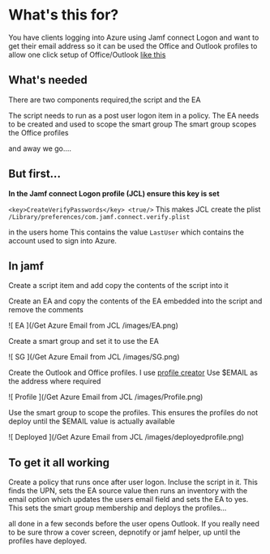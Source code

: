 # What's this for? #

You have clients logging into Azure using Jamf connect Logon and want to get 
their email address so it can be used the Office and Outlook profiles to allow
one click setup of Office/Outlook [like this](https://www.jamf.com/blog/help-users-activate-microsoft-office-365-and-configure-outlook-in-one-click/)

## What's needed ##
There are two components required,the script and the EA

The script needs to run as a post user logon item in a policy.
The EA needs to be created and used to scope the smart group
The smart group scopes the Office profiles

and away we go....

## But first... ##

**In the Jamf connect Logon profile (JCL) ensure this key is set**

`<key>CreateVerifyPasswords</key>
			<true/>`
This makes JCL create the plist 
`/Library/preferences/com.jamf.connect.verify.plist`

in the users home
This contains the value `LastUser` which contains the account used to sign into Azure.

## In jamf ##
Create a script item and add copy the contents of the script into it

Create an EA and copy the contents of the EA embedded into the script and remove the comments

![ EA ](/Get Azure Email from JCL /images/EA.png)

Create a smart group and set it to use the EA

![ SG ](/Get Azure Email from JCL /images/SG.png)

Create the Outlook and Office profiles. I use [profile creator](https://github.com/ProfileCreator/ProfileCreator)
Use $EMAIL as the address where required

![ Profile ](/Get Azure Email from JCL /images/Profile.png)


Use the smart group to scope the profiles. This ensures the profiles do not deploy until the $EMAIL
value is actually available

![ Deployed ](/Get Azure Email from JCL /images/deployedprofile.png)

## To get it all working ##

Create a policy that runs once after user logon. Incluse the script in it.
This finds the UPN, sets the EA source value then runs an inventory with the email option
which updates the users email field and sets the EA to yes.
This sets the smart group membership and deploys the profiles...

all done in a few seconds before the user opens Outlook.
If you really need to be sure throw a cover screen, depnotify or jamf helper, up until the profiles have deployed.
